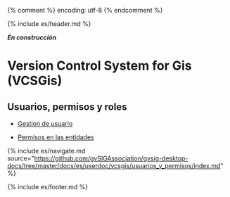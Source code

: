 {% comment %} encoding: utf-8 {% endcomment %}

{% include es/header.md %}

***En construcción***

# Version Control System for Gis (VCSGis)

## Usuarios, permisos y roles

  * [Gestion de usuario](gestion_de_usuarios_t.md)

  * [Permisos en las entidades](permisos_en_las_entidades_t.md)

{% include es/navigate.md 
   source="https://github.com/gvSIGAssociation/gvsig-desktop-docs/tree/master/docs/es/userdoc/vcsgis/usuarios_y_permisos/index.md" 
%}

{% include es/footer.md %}

 
